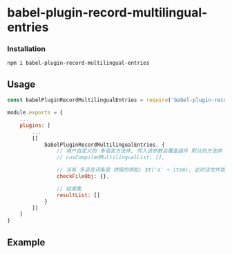 # babel-plugin-record-multilingual-entries

### Installation

`npm i babel-plugin-record-multilingual-entries`

## Usage

```javascript
const babelPluginRecordMultilingualEntries = require('babel-plugin-record-multilingual-entries');

module.exports = {
    ...
    plugins: [
        ...
        [[
            babelPluginRecordMultilingualEntries, { 
                // 用户自定义的 多语言方法体, 传入该参数会覆盖插件 默认的方法体 (该插件 默认是 -> ['_vm.$t', 'this.$t', 'this.$i18n.t'])
                // cusCompiledMultilingualList: [],

                // 当有 多语言词条是 拼接的例如: $t('a' + item), 此时该文件路径就会被记录到 checkFileObj (需要手动确认词条)
                checkFileObj: {},

                // 结果集
                resultList: []
            }
        ]]
    ]
}
```

## Example

